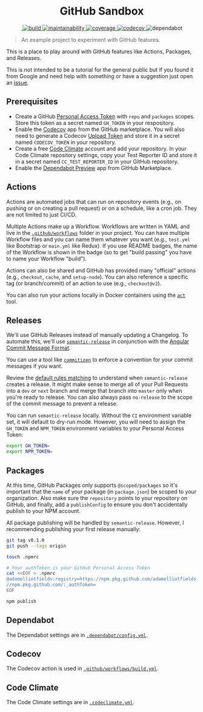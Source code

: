 <h1 align="center">
  GitHub Sandbox
</h1>

<p align="center">
  <a href="https://github.com/adamelliotfields/github-sandbox/releases" target="_blank" rel="noopener noreferrer">
    <img src="https://img.shields.io/github/v/release/adamelliotfields/github-sandbox?logo=github&color=brightgreen" alt="" />
  </a>
  <a href="https://github.com/adamelliotfields/github-sandbox/actions" target="_blank" rel="noopener noreferrer">
    <img src="https://img.shields.io/github/workflow/status/adamelliotfields/github-sandbox/build?logo=github" alt="build">
  </a>
  <a href="https://codeclimate.com/github/adamelliotfields/github-sandbox" target="_blank" rel="noopener noreferrer">
    <img src="https://badgen.net/codeclimate/maintainability/adamelliotfields/github-sandbox?icon=codeclimate&label=maintainability" alt="maintainability">
  </a>
  <a href="https://codeclimate.com/github/adamelliotfields/github-sandbox" target="_blank" rel="noopener noreferrer">
    <img src="https://badgen.net/codeclimate/coverage/adamelliotfields/github-sandbox?icon=codeclimate&label=coverage" alt="coverage">
  </a>
  <a href="https://codecov.io/gh/adamelliotfields/github-sandbox" target="_blank" rel="noopener noreferrer">
    <img src="https://badgen.net/codecov/c/github/adamelliotfields/github-sandbox?icon=codecov&label=codecov" alt="codecov" />
  </a>
  <img src="https://badgen.net/dependabot/adamelliotfields/github-sandbox?icon=dependabot&label=dependabot" alt="dependabot" />
</p>

> An example project to experiment with GitHub features.

This is a place to play around with GitHub features like Actions, Packages, and Releases.

This is not intended to be a tutorial for the general public but if you found it from Google and
need help with something or have a suggestion just open an [issue](https://github.com/adamelliotfields/github-sandbox/issues).

## Prerequisites

- Create a GitHub [Personal Access Token](https://github.com/settings/tokens) with `repo` and
  `packages` scopes. Store this token as a secret named `GH_TOKEN` in your respository.
- Enable the [Codecov](https://github.com/marketplace/codecov) app from the GitHub marketplace. You
  will also need to generate a Codecov [Upload Token](https://docs.codecov.io/docs/frequently-asked-questions#section-where-is-the-repository-upload-token-found)
  and store it in a secret named `CODECOV_TOKEN` in your repository.
- Create a free [Code Climate](https://codeclimate.com/quality/pricing) account and add your
  repository. In your Code Climate repository settings, copy your Test Reporter ID and store it in a
  secret named `CC_TEST_REPORTER_ID` in your GitHub repository.
- Enable the [Dependabot Preview](https://github.com/marketplace/dependabot-preview) app from GitHub
  Marketplace.

## Actions

Actions are automated jobs that can run on repository events (e.g., on pushing or on creating a pull
request) or on a schedule, like a cron job. They are not limited to just CI/CD.

Multiple Actions make up a Workflow. Workflows are written in YAML and live in the [`.github/workflows`](./.github/workflows)
folder in your project. You can have multiple Workflow files and you can name them whatever you want
(e.g., `test.yml` like Bootstrap or `main.yml` like Redux). If you use README badges, the name of
the Workflow is shown in the badge (so to get "build passing" you have to name your Workflow
"build").

Actions can also be shared and GitHub has provided many "official" actions (e.g., `checkout`,
`cache`, and `setup-node`). You can also reference a specific tag (or branch/commit) of an action to
use (e.g., `checkout@v2`).

You can also run your actions locally in Docker containers using the [`act`](https://github.com/nektos/act)
tool.

## Releases

We'll use GitHub Releases instead of manually updating a Changelog. To automate this, we'll use
[`semantic-release`](https://github.com/semantic-release/semantic-release) in conjunction with the
[Angular Commit Message Format](https://github.com/angular/angular.js/blob/master/DEVELOPERS.md#-git-commit-guidelines).

You can use a tool like [`commitizen`](https://github.com/commitizen/cz-cli) to enforce a convention
for your commit messages if you want.

Review the [default rules matching](https://github.com/semantic-release/commit-analyzer/blob/v8.0.1/README.md#default-rules-matching)
to understand when `semantic-release` creates a release. It might make sense to merge all of your
Pull Requests into a `dev` or `next` branch and merge that branch into `master` only when you're
ready to release. You can also always pass `no-release` to the scope of the commit message to
prevent a release.

You can run `semantic-release` locally. Without the `CI` environment variable set, it will default
to dry-run mode. However, you will need to assign the `GH_TOKEN` and `NPM_TOKEN` environment
variables to your Personal Access Token:

```bash
export GH_TOKEN=
export NPM_TOKEN=
```

## Packages

At this time, GitHub Packages only supports `@scoped/packages` so it's important that the `name` of
your package (in `package.json`) be scoped to your organization. Also make sure the `repository`
points to your repository on GitHub, and finally, add a `publishConfig` to ensure you don't
accidentally publish to your NPM account.

All package publishing will be handled by `semantic-release`. However, I recommending publishing
your first release manually:

```bash
git tag v0.1.0
git push --tags origin

touch .npmrc

# Your authToken is your GitHub Personal Access Token
cat <<EOF > .npmrc
@adamelliotfields:registry=https://npm.pkg.github.com/adamelliotfields
//npm.pkg.github.com/:_authToken=
EOF

npm publish
```

## Dependabot

The Dependabot settings are in [`.dependabot/config.yml`](./.dependabot/config.yml).

## Codecov

The Codecov action is used in [`.github/workflows/build.yml`](./.github/workflows/build.yml).

## Code Climate

The Code Climate settings are in [`.codeclimate.yml`](./.codeclimate.yml).
